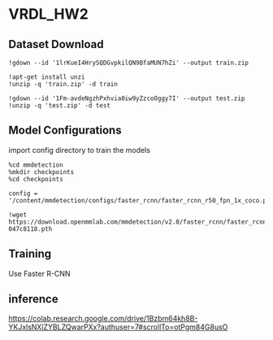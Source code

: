 # VRDL_HW2

## Dataset Download
```
!gdown --id '1lrKueI4HrySQDGvpkilQN9BfaMUN7hZi' --output train.zip

!apt-get install unzi
!unzip -q 'train.zip' -d train

!gdown --id '1Fm-avdeNgzhPxhvia0iw9yZzcoOggy7I' --output test.zip
!unzip -q 'test.zip' -d test
```
## Model Configurations

import config directory to train the models
```
%cd mmdetection
%mkdir checkpoints
%cd checkpoints

config = '/content/mmdetection/configs/faster_rcnn/faster_rcnn_r50_fpn_1x_coco.py'

!wget https://download.openmmlab.com/mmdetection/v2.0/faster_rcnn/faster_rcnn_r50_fpn_1x_coco/faster_rcnn_r50_fpn_1x_coco_20200130-047c8118.pth
```

## Training
Use Faster R-CNN

## inference
https://colab.research.google.com/drive/1Bzbm64kh8B-YKJxlsNXlZYBLZQwarPXx?authuser=7#scrollTo=otPgm84G8usO


